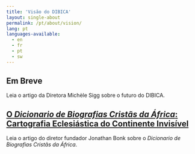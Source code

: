 ```yaml
---
title: 'Visão do DIBICA'
layout: single-about
permalink: /pt/about/vision/
lang: pt
languages-available:                         
  - en
  - fr
  - pt
  - sw
---
```

## Em Breve  
Leia o artigo da Diretora Michèle Sigg sobre o futuro do DIBICA.  


## [O _Dicionario de Biografias Cristãs da África_: Cartografia Eclesiástica do Continente Invisível]({{site.url}}/pt/about/bonk-article/)  
Leia o artigo do diretor fundador Jonathan Bonk sobre o *Dicionario de Biografias Cristãs da África*.  
